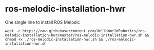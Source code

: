 # ros-melodic-installation-hwr
One single line to install ROS Melodic

```
wget -c https://raw.githubusercontent.com/HelloWorldRobotics/ros-melodic-installation-hwr/master/ros-melodic-installation-hwr.sh && chmod +x ./ros-melodic-installation-hwr.sh && ./ros-melodic-installation-hwr.sh
```

